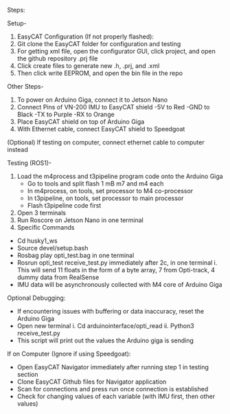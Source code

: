 Steps: 

Setup- 

1. EasyCAT Configuration (If not properly flashed): 
2. Git clone the EasyCAT folder for configuration and testing 
3. For getting xml file, open the configurator GUI, click project, and open the github repository .prj file 
4. Click create files to generate new .h, .prj, and .xml  
5. Then click write EEPROM, and open the bin file in the repo 

Other Steps- 
1. To power on Arduino Giga, connect it to Jetson Nano  
2. Connect Pins of VN-200 IMU to EasyCAT shield 
-5V to Red 
-GND to Black 
-TX to Purple
-RX to Orange 
3. Place EasyCAT shield on top of Arduino Giga 
4. With Ethernet cable, connect EasyCAT shield to Speedgoat 

(Optional) If testing on computer, connect ethernet cable to computer instead 

Testing (ROS1)- 
1. Load the m4process and t3pipeline program code onto the Arduino Giga 
   - Go to tools and split flash 1 mB m7 and m4 each  
   - In m4process, on tools, set processor to M4 co-processor
   - In t3pipeline, on tools, set processor to main processor
   - Flash t3pipeline code first 
2. Open 3 terminals 
3. Run Roscore on Jetson Nano in one terminal 
4. Specific Commands 
- Cd husky1_ws 
- Source devel/setup.bash 
- Rosbag play opti_test.bag in one terminal 
- Rosrun opti_test receive_test.py immediately after 2c, in one terminal 
    i. This will send 11 floats in the form of a byte array, 7 from Opti-track, 4 dummy data from RealSense 
- IMU data will be asynchronously collected with M4 core of Arduino Giga  

Optional Debugging: 
- If encountering issues with buffering or data inaccuracy, reset the Arduino Giga 
- Open new terminal 
  i. Cd arduinointerface/opti_read 
  ii. Python3 receive_test.py 
- This script will print out the values the Arduino giga is sending  

If on Computer (Ignore if using Speedgoat): 
- Open EasyCAT Navigator immediately after running step 1 in testing section
- Clone EasyCAT Github files for Navigator application 
- Scan for connections and press run once connection is established 
- Check for changing values of each variable (with IMU first, then other values) 
